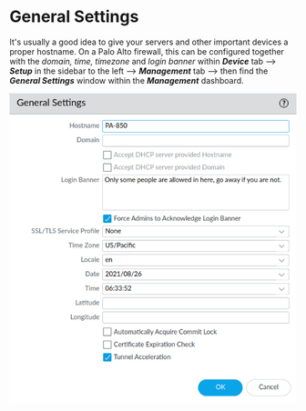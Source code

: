 # General Settings

It's usually a good idea to give your servers and other important devices a proper hostname. On a Palo Alto firewall, this can be configured together with the *domain, time, timezone* and *login banner* within ***Device*** tab --> ***Setup*** in the sidebar to the left --> ***Management*** tab --> then find the ***General Settings*** window within the ***Management*** dashboard. 

![general_settings](../images/general_settings.png)
